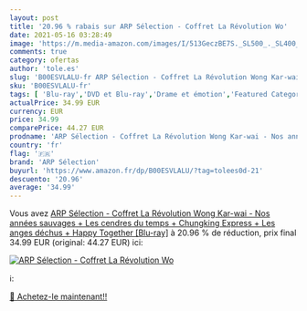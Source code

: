 ```yaml
---
layout: post
title: '20.96 % rabais sur ARP Sélection - Coffret La Révolution Wo'
date: 2021-05-16 03:28:49
image: 'https://m.media-amazon.com/images/I/513GeczBE7S._SL500_._SL400_.jpg'
comments: true
category: ofertas
author: 'tole.es'
slug: 'B00ESVLALU-fr ARP Sélection - Coffret La Révolution Wong Kar-wai - Nos...'
sku: 'B00ESVLALU-fr'
tags: [ 'Blu-ray','DVD et Blu-ray','Drame et émotion','Featured Categories','Films','arp sélection', ]
actualPrice: 34.99 EUR
currency: EUR
price: 34.99
comparePrice: 44.27 EUR
prodname: 'ARP Sélection - Coffret La Révolution Wong Kar-wai - Nos années sauvages + Les cendres du temps + Chungking Express + Les anges déchus + Happy Together [Blu-ray]'
country: 'fr'
flag: '🇫🇷'
brand: 'ARP Sélection'
buyurl: 'https://www.amazon.fr/dp/B00ESVLALU/?tag=tolees0d-21'
descuento: '20.96'
average: '34.99'
---
```


Vous avez [ARP Sélection - Coffret La Révolution Wong Kar-wai - Nos années sauvages + Les cendres du temps + Chungking Express + Les anges déchus + Happy Together [Blu-ray]](https://www.amazon.fr/dp/B00ESVLALU/?tag=tolees0d-21)  à  20.96 % de réduction, prix final  34.99 EUR (original: 44.27 EUR) ici:

[![ARP Sélection - Coffret La Révolution Wo](https://m.media-amazon.com/images/I/513GeczBE7S._SL500_._SL400_.jpg)](https://www.amazon.fr/dp/B00ESVLALU/?tag=tolees0d-21)

ℹ️:


[🛒 Achetez-le maintenant!!](https://www.amazon.fr/dp/B00ESVLALU/?tag=tolees0d-21)
